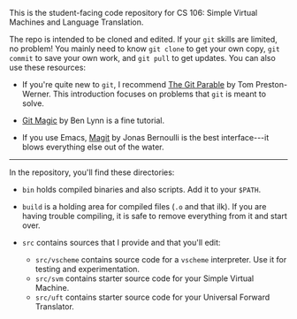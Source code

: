 This is the student-facing code repository for CS 106: 
Simple Virtual Machines and Language Translation.

The repo is intended to be cloned and edited.  If your `git` skills
are limited, no problem!  You mainly need to know `git clone` to get
your own copy, `git commit` to save your own work, and `git pull` 
to get updates.  You can also use these resources:

  - If you're quite new to `git`, I recommend [The Git
    Parable](https://tom.preston-werner.com/2009/05/19/the-git-parable.html)
    by Tom Preston-Werner.  This introduction focuses on problems that
    `git` is meant to solve.

  - [Git Magic](http://www-cs-students.stanford.edu/~blynn/gitmagic/)
    by Ben Lynn is a fine tutorial.

  - If you use Emacs, [Magit](https://magit.vc/) by Jonas Bernoulli is
    the best interface---it blows everything else out of the water.

----------------------------------------------------------------------------------

In the repository, you'll find these directories:

  - `bin` holds compiled binaries and also scripts.  Add it to your `$PATH`.

  - `build` is a holding area for compiled files (`.o` and that ilk).
    If you are having trouble compiling, it is safe to remove
    everything from it and start over.

  - `src` contains sources that I provide and that you'll edit:

    - `src/vscheme` contains source code for a `vscheme` interpreter.
      Use it for testing and experimentation.
    - `src/svm` contains starter source code for your Simple Virtual Machine.
    - `src/uft` contains starter source code for your Universal Forward Translator.
